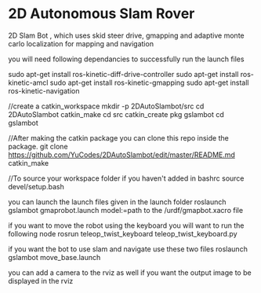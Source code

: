 # 2D Autonomous Slam Rover
2D Slam Bot , which uses skid steer drive, gmapping and adaptive monte carlo localization for mapping and navigation

you will need following dependancies to successfully run the launch files

sudo apt-get install ros-kinetic-diff-drive-controller
sudo apt-get install ros-kinetic-amcl
sudo apt-get install ros-kinetic-gmapping
sudo apt-get install ros-kinetic-navigation

//create a catkin_workspace
mkdir -p 2DAutoSlambot/src
cd 2DAutoSlambot
catkin_make
cd src
catkin_create pkg gslambot
cd gslambot

//After making the catkin package you can clone this repo inside the package.
git clone  https://github.com/YuCodes/2DAutoSlambot/edit/master/README.md
catkin_make

//To source your workspace folder if you haven't added in bashrc
source devel/setup.bash 

you can launch the launch files given in the launch folder
roslaunch gslambot gmaprobot.launch model:=path to the /urdf/gmapbot.xacro file

if you want to move the robot using the keyboard you will want to run the following node
rosrun teleop_twist_keyboard teleop_twist_keyboard.py
 
if you want the bot to use slam and navigate use these two files
roslaunch gslambot move_base.launch

you can add a camera to the rviz as well if you want the output image to be displayed in the rviz
 

